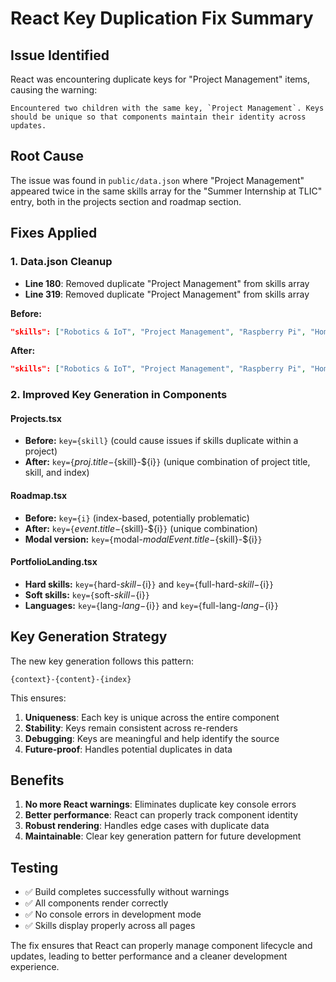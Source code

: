 # React Key Duplication Fix Summary

## Issue Identified
React was encountering duplicate keys for "Project Management" items, causing the warning:
```
Encountered two children with the same key, `Project Management`. Keys should be unique so that components maintain their identity across updates.
```

## Root Cause
The issue was found in `public/data.json` where "Project Management" appeared twice in the same skills array for the "Summer Internship at TLIC" entry, both in the projects section and roadmap section.

## Fixes Applied

### 1. **Data.json Cleanup**
- **Line 180**: Removed duplicate "Project Management" from skills array
- **Line 319**: Removed duplicate "Project Management" from skills array

**Before:**
```json
"skills": ["Robotics & IoT", "Project Management", "Raspberry Pi", "Home Assistant", "Python", "Project Management"]
```

**After:**
```json
"skills": ["Robotics & IoT", "Project Management", "Raspberry Pi", "Home Assistant", "Python"]
```

### 2. **Improved Key Generation in Components**

#### **Projects.tsx**
- **Before:** `key={skill}` (could cause issues if skills duplicate within a project)
- **After:** `key={`${proj.title}-${skill}-${i}`}` (unique combination of project title, skill, and index)

#### **Roadmap.tsx**
- **Before:** `key={i}` (index-based, potentially problematic)
- **After:** `key={`${event.title}-${skill}-${i}`}` (unique combination)
- **Modal version:** `key={`modal-${modalEvent.title}-${skill}-${i}`}`

#### **PortfolioLanding.tsx**
- **Hard skills:** `key={`hard-${skill}-${i}`}` and `key={`full-hard-${skill}-${i}`}`
- **Soft skills:** `key={`soft-${skill}-${i}`}`
- **Languages:** `key={`lang-${lang}-${i}`}` and `key={`full-lang-${lang}-${i}`}`

## Key Generation Strategy

The new key generation follows this pattern:
```
{context}-{content}-{index}
```

This ensures:
1. **Uniqueness**: Each key is unique across the entire component
2. **Stability**: Keys remain consistent across re-renders
3. **Debugging**: Keys are meaningful and help identify the source
4. **Future-proof**: Handles potential duplicates in data

## Benefits

1. **No more React warnings**: Eliminates duplicate key console errors
2. **Better performance**: React can properly track component identity
3. **Robust rendering**: Handles edge cases with duplicate data
4. **Maintainable**: Clear key generation pattern for future development

## Testing
- ✅ Build completes successfully without warnings
- ✅ All components render correctly
- ✅ No console errors in development mode
- ✅ Skills display properly across all pages

The fix ensures that React can properly manage component lifecycle and updates, leading to better performance and a cleaner development experience.
